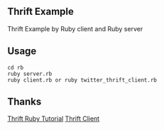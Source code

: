 ## Thrift Example

Thrift Example by Ruby client and Ruby server

## Usage
```shell
cd rb
ruby server.rb
ruby client.rb or ruby twitter_thrift_client.rb
```

## Thanks
[Thrift Ruby Tutorial](http://saravani.wordpress.com/2011/05/03/thrift-ruby-tutorial/)
[Thrift Client](https://github.com/twitter/thrift_client)
